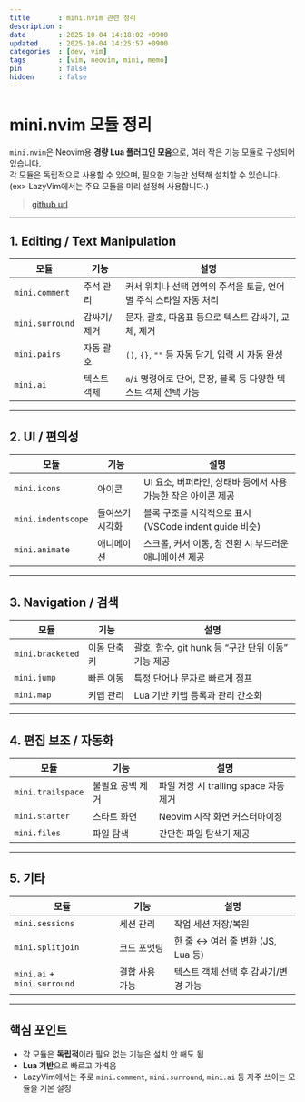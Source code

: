 ```yaml
---
title       : mini.nvim 관련 정리
description : 
date        : 2025-10-04 14:18:02 +0900
updated     : 2025-10-04 14:25:57 +0900
categories  : [dev, vim]
tags        : [vim, neovim, mini, memo]
pin         : false
hidden      : false
---
```


# mini.nvim 모듈 정리

`mini.nvim`은 Neovim용 **경량 Lua 플러그인 모음**으로, 여러 작은 기능 모듈로 구성되어 있습니다.  
각 모듈은 독립적으로 사용할 수 있으며, 필요한 기능만 선택해 설치할 수 있습니다.
(ex> LazyVim에서는 주요 모듈을 미리 설정해 사용합니다.)

> [github url](https://github.com/nvim-mini/mini.nvim)

---

## 1. Editing / Text Manipulation

| 모듈 | 기능 | 설명 |
|------|------|------|
| `mini.comment` | 주석 관리 | 커서 위치나 선택 영역의 주석을 토글, 언어별 주석 스타일 자동 처리 |
| `mini.surround` | 감싸기/제거 | 문자, 괄호, 따옴표 등으로 텍스트 감싸기, 교체, 제거 |
| `mini.pairs` | 자동 괄호 | `()`, `{}`, `""` 등 자동 닫기, 입력 시 자동 완성 |
| `mini.ai` | 텍스트 객체 | `a`/`i` 명령어로 단어, 문장, 블록 등 다양한 텍스트 객체 선택 가능 |

---

## 2. UI / 편의성

| 모듈 | 기능 | 설명 |
|------|------|------|
| `mini.icons` | 아이콘 | UI 요소, 버퍼라인, 상태바 등에서 사용 가능한 작은 아이콘 제공 |
| `mini.indentscope` | 들여쓰기 시각화 | 블록 구조를 시각적으로 표시 (VSCode indent guide 비슷) |
| `mini.animate` | 애니메이션 | 스크롤, 커서 이동, 창 전환 시 부드러운 애니메이션 제공 |

---

## 3. Navigation / 검색

| 모듈 | 기능 | 설명 |
|------|------|------|
| `mini.bracketed` | 이동 단축키 | 괄호, 함수, git hunk 등 “구간 단위 이동” 기능 제공 |
| `mini.jump` | 빠른 이동 | 특정 단어나 문자로 빠르게 점프 |
| `mini.map` | 키맵 관리 | Lua 기반 키맵 등록과 관리 간소화 |

---

## 4. 편집 보조 / 자동화

| 모듈 | 기능 | 설명 |
|------|------|------|
| `mini.trailspace` | 불필요 공백 제거 | 파일 저장 시 trailing space 자동 제거 |
| `mini.starter` | 스타트 화면 | Neovim 시작 화면 커스터마이징 |
| `mini.files` | 파일 탐색 | 간단한 파일 탐색기 제공 |

---

## 5. 기타

| 모듈 | 기능 | 설명 |
|------|------|------|
| `mini.sessions` | 세션 관리 | 작업 세션 저장/복원 |
| `mini.splitjoin` | 코드 포맷팅 | 한 줄 ↔ 여러 줄 변환 (JS, Lua 등) |
| `mini.ai` + `mini.surround` | 결합 사용 가능 | 텍스트 객체 선택 후 감싸기/변경 가능 |

---

## 핵심 포인트

- 각 모듈은 **독립적**이라 필요 없는 기능은 설치 안 해도 됨  
- **Lua 기반**으로 빠르고 가벼움  
- LazyVim에서는 주로 `mini.comment`, `mini.surround`, `mini.ai` 등 자주 쓰이는 모듈을 기본 설정  
